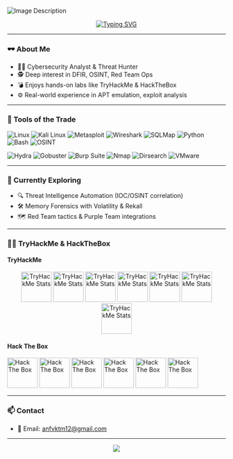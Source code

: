 ![Image Description](https://cdn.pixabay.com/animation/2023/09/07/21/54/21-54-00-174_512.gif)

<p align="center">
  <a href="https://git.io/typing-svg">
    <img src="https://readme-typing-svg.demolab.com/?font=Fira+Code&weight=700&pause=1000&color=00FF00&background=000000&width=600&height=60&lines=Exploit+Hunter|OSINT+Analyst|CTI+Researcher" alt="Typing SVG" />
  </a>
</p>

---

### 🕶️ About Me
- 👨‍💻 Cybersecurity Analyst & Threat Hunter  
- 🕵️ Deep interest in DFIR, OSINT, Red Team Ops  
- 💣 Enjoys hands-on labs like TryHackMe & HackTheBox  
- ⚙️ Real-world experience in APT emulation, exploit analysis

---

### 🧰 Tools of the Trade
![Linux](https://img.shields.io/badge/Linux-000000?style=flat&logo=linux&logoColor=white)
![Kali Linux](https://img.shields.io/badge/Kali_Linux-005678?style=flat&logo=kalilinux)
![Metasploit](https://img.shields.io/badge/Metasploit-5e4bb2?style=flat&logo=metasploit)
![Wireshark](https://img.shields.io/badge/Wireshark-1679A7?style=flat&logo=wireshark)
![SQLMap](https://img.shields.io/badge/SQLMap-yellow?style=flat)
![Python](https://img.shields.io/badge/Python-2b5b84?style=flat&logo=python)
![Bash](https://img.shields.io/badge/Bash-4EAA25?style=flat&logo=gnu-bash)
![OSINT](https://img.shields.io/badge/OSINT-black?style=flat)

![Hydra](https://img.shields.io/badge/Hydra-grey?style=flat)
![Gobuster](https://img.shields.io/badge/Gobuster-darkgreen?style=flat)
![Burp Suite](https://img.shields.io/badge/Burp_Suite-orange?style=flat&logo=burpsuite)
![Nmap]()
![Dirsearch](https://img.shields.io/badge/Dirsearch-555555?style=flat)
![VMware](https://img.shields.io/badge/VMware-607078?style=flat&logo=vmware)

---

### 🧪 Currently Exploring
- 🔍 Threat Intelligence Automation (IOC/OSINT correlation)
- 🛠️ Memory Forensics with Volatility & Rekall  
- 🗺️ Red Team tactics & Purple Team integrations

---

### 🏴‍☠️ TryHackMe & HackTheBox

#### TryHackMe
<p align="center">
<img src="https://assets.tryhackme.com/img/badges/owasptop10.svg" alt="TryHackMe Stats" height="70px"/>
<img src="https://assets.tryhackme.com/img/badges/securityawareness.svg" alt="TryHackMe Stats" height="70px"/>
<img src="https://assets.tryhackme.com/img/badges/burpsuite.svg" alt="TryHackMe Stats" height="70px"/>
<img src="https://assets.tryhackme.com/img/badges/networkfundamentals.svg" alt="TryHackMe Stats" height="70px"/>
<img src="https://assets.tryhackme.com/img/badges/metasploit.svg" alt="TryHackMe Stats" height="70px"/>
<img src="https://assets.tryhackme.com/img/badges/introtooffensivesecurity.svg" alt="TryHackMe Stats" height="70px"/>
<img src="https://assets.tryhackme.com/img/badges/introtosecurityengineering.svg" alt="TryHackMe Stats" height="70px"/>
</p>

#### Hack The Box  
<img src="https://academy.hackthebox.com/storage/badges/philomath.png" alt="Hack The Box" height="70px"/>
<img src="https://academy.hackthebox.com/storage/badges/philomath.png" alt="Hack The Box" height="70px"/>
<img src="https://academy.hackthebox.com/storage/badges/philomath.png" alt="Hack The Box" height="70px"/>
<img src="https://academy.hackthebox.com/storage/badges/philomath.png" alt="Hack The Box" height="70px"/>
<img src="https://academy.hackthebox.com/storage/badges/philomath.png" alt="Hack The Box" height="70px"/>
<img src="https://academy.hackthebox.com/storage/badges/philomath.png" alt="Hack The Box" height="70px"/>

---

### 📫 Contact
- 📧 Email: anfvktm12@gmail.com

---

<p align="center">
  <img src="https://github-readme-stats.vercel.app/api?username=YOUR_GITHUB_ID&show_icons=true&theme=dark&hide=prs" />
</p>
